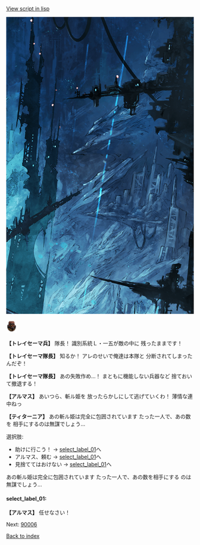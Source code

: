 [View script in lisp](../scripts/100903041.txt)

![underground_world_1.png](../images/backgrounds/underground_world_1.png)

<img src="../images/units/3830001.png" alt="3830001.png" height="34"/>

**【トレイセーマ兵】**
隊長！
識別系統Ｌ・一五が敵の中に
残ったままです！

**【トレイセーマ隊長】**
知るか！
アレのせいで俺達は本隊と
分断されてしまったんだぞ！

**【トレイセーマ隊長】**
あの失敗作め…！
まともに機能しない兵器など
捨ておいて撤退する！

**【アルマス】**
あいつら、斬ル姫を
放ったらかしにして逃げていくわ！
薄情な連中ねっ

**【ティターニア】**
あの斬ル姫は完全に包囲されています
たった一人で、あの数を
相手にするのは無謀でしょう…

選択肢:
- 助けに行こう！ → [select_label_01](#select_label_01)へ
- アルマス、頼む → [select_label_01](#select_label_01)へ
- 見捨ててはおけない → [select_label_01](#select_label_01)へ


あの斬ル姫は完全に包囲されています
たった一人で、あの数を相手にする
のは無謀でしょう…

#### select_label_01:

**【アルマス】**
任せなさい！

Next: [90006](90006.md)

[Back to index](index.md)
